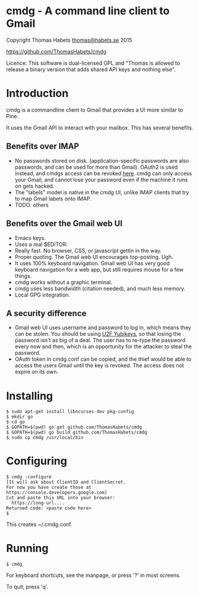 cmdg - A command line client to Gmail
=====================================

Copyright Thomas Habets <thomas@habets.se> 2015

https://github.com/ThomasHabets/cmdg

Licence:
  This software is dual-licensed GPL and "Thomas is allowed to release a
  binary version that adds shared API keys and nothing else".

Introduction
============

cmdg is a commandline client to Gmail that provides a UI more similar
to Pine.

It uses the Gmail API to interact with your mailbox. This has several
benefits.

Benefits over IMAP
------------------
* No passwords stored on disk. (application-specific passwords are
  also passwords, and can be used for more than Gmail). OAuth2 is used
  instead, and cmdgs access can be revoked
  [here](https://security.google.com/settings/security/permissions).
  cmdg can only access your Gmail, and cannot lose your password even
  if the machine it runs on gets hacked.
* The "labels" model is native in the cmdg UI, unlike IMAP clients
  that try to map Gmail labels onto IMAP.
* TODO: others

Benefits over the Gmail web UI
------------------------------
* Emacs keys.
* Uses a real $EDITOR.
* Really fast. No browser, CSS, or javascript gettin in the way.
* Proper quoting. The Gmail web UI encourages top-posting. Ugh.
* It uses 100% keyboard navigation. Gmail web UI has very good
  keyboard navigation for a web app, but still requires mouse for
  a few things.
* cmdg works without a graphic terminal.
* cmdg uses less bandwidth (citation needed), and much less memory.
* Local GPG integration.

A security difference
---------------------
* Gmail web UI uses username and password to log in, which means they
  can be stolen. You should be using [U2F
  Yubikeys](https://www.yubico.com/products/yubikey-hardware/fido-u2f-security-key/),
  so that losing the password isn't as big of a deal. The user has to
  re-type the password every now and then, which is an opportunity for
  the attacker to steal the password.
* OAuth token in cmdg.conf can be copied, and the thief would be
  able to access the users Gmail until the key is revoked. The
  access does not expire on its own.

Installing
==========
```
$ sudo apt-get install libncurses-dev pkg-config
$ mkdir go
$ cd go
$ GOPATH=$(pwd) go get github.com/ThomasHabets/cmdg
$ GOPATH=$(pwd) go build github.com/ThomasHabets/cmdg
$ sudo cp cmdg /usr/local/bin
```

Configuring
===========
```
$ cmdg -configure
[It will ask about ClientID and ClientSecret.
For now you have create those at https://console.developers.google.com]
Cut and paste this URL into your browser:
  https://long-url....
Returned code: <paste code here>
$
```
This creates ~/.cmdg.conf.

Running
=======
```
$ cmdg
```
For keyboard shortcuts, see the manpage, or press '?' in most screens.

To quit, press 'q'.

